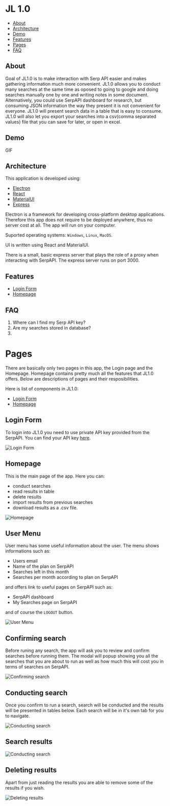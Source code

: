 # JL 1.0

- [About](#about)
- [Architecture](#architecture)
- [Demo](#demo)
- [Features](#features)
- [Pages](#pages)
- [FAQ](#faq)

## About

Goal of JL1.0 is to make interaction with Serp API easier and makes gathering information much more convenient. JL1.0 allows you to conduct many searches at the same time as oposed to going to google and doing searches manually one by one and writing notes in some document. Alternatively, you could use SerpAPI dashboard for research, but consuming JSON information the way they present it is not convenient for everyone. JL1.0 will present search data in a table that is easy to consume. JL1.0 will also let you export your searches into a csv(comma separated values) file that you can save for later, or open in excel.

## Demo

GIF

## Architecture

This application is developed using:

- [Electron](https://www.electronjs.org/)
- [React](https://reactjs.org/)
- [MaterialUI](https://mui.com/)
- [Express](https://expressjs.com/)

Electron is a framework for developing cross-platform desktop applications. Therefore this app does not require to be deployed anywhere, thus no server cost at all. The app will run on your computer.

Suported operating systems: `Windows`, `Linux`, `MacOS`.

UI is written using React and MaterialUI.

There is a small, basic express server that plays the role of a proxy when interacting with SerpAPI. The express server runs on port 3000.

## Features

- [Login Form](#login-form)
- [Homepage](#Homepage)

## FAQ

1. Where can I find my Serp API key?
2. Are my searches stored in database?
3.

# Pages

There are basically only two pages in this app, the Login page and the Homepage. Homepage contains pretty much all the features that JL1.0 offers. Below are descriptions of pages and their resposibilities.

Here is list of components in JL1.0:

- [Login Form](#login-form)
- [Homepage](#Homepage)

## Login Form

To login into JL1.0 you need to use private API key provided from the SerpAPI.
You can find your API key [here](https://serpapi.com/manage-api-key).

![Login Form](./docs/login.png)

## Homepage

This is the main page of the app. Here you can:

- conduct searches
- read results in table
- delete results
- import results from previous searches
- download results as a .csv file.

![Homepage](./docs/homepage.png)

## User Menu

User menu has some useful information about the user. The menu shows informations such as:

- Users email
- Name of the plan on SerpAPI
- Searches left in this month
- Searches per month according to plan on SerpAPI

and offers link to useful pages on SerpAPI such as:

- SerpAPI dashboard
- My Searches page on SerpAPI

and of course the `LOGOUT` button.

![User Menu](./docs/user_menu.png)

## Confirming search

Before runing any search, the app will ask you to review and confirm searches before running them. The modal will popup showing you all the searches that you are about to run as well as how much this will cost you in terms of searches on SerpAPI.

![Confirming search](./docs/confirm_search.png)

## Conducting search

Once you confirm to run a search, search will be conducted and the results will be presented in tables below. Each search will be in it's own tab for you to navigate.

![Conducting search](./docs/search_completed.png)

## Search results

![Conducting search](./docs/search_results.png)

## Deleting results

Apart from just reading the results you are able to remove some of the results if you wish.

![Deleting results](./docs/deleting_results.png)
